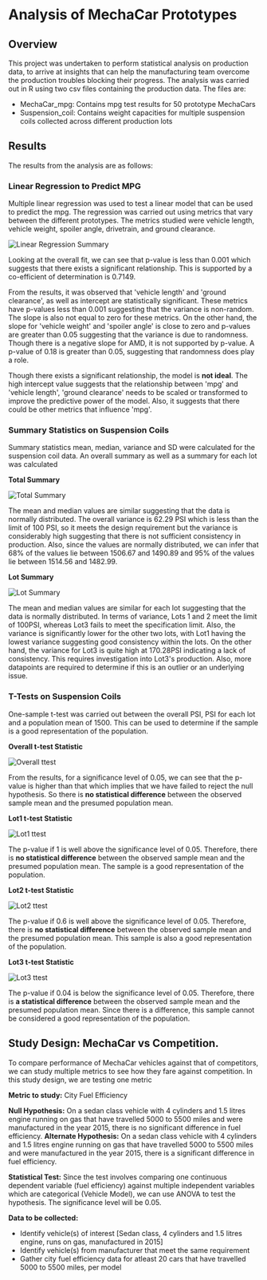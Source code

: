 # Analysis of MechaCar Prototypes

## Overview
This project was undertaken to perform statistical analysis on production data, to arrive at insights that can help the manufacturing team overcome the production troubles blocking their progress. The analysis was carried out in R using two csv files containing the production data. The files are:
- MechaCar_mpg: Contains mpg test results for 50 prototype MechaCars
- Suspension_coil: Contains weight capacities for multiple suspension coils collected across different production lots

## Results
The results from the analysis are as follows:

### Linear Regression to Predict MPG
Multiple linear regression was used to test a linear model that can be used to predict the mpg. The regression was carried out using metrics that vary between the different prototypes. The metrics studied were vehicle length, vehicle weight, spoiler angle, drivetrain, and ground clearance. 

![Linear Regression Summary](https://github.com/Dhanushree27/MechaCar_Statistical_Analysis/blob/main/images/Linear%20Regression.PNG)

Looking at the overall fit, we can see that p-value is less than 0.001 which suggests that there exists a significant relationship. This is supported by a co-efficient of determination is 0.7149.

From the results, it was observed that 'vehicle length' and 'ground clearance', as well as intercept are statistically significant. These metrics have p-values less than 0.001 suggesting that the variance is non-random. The slope is also not equal to zero for these metrics. On the other hand, the slope for 'vehicle weight' and 'spoiler angle' is close to zero and p-values are greater than 0.05 suggesting that the variance is due to randomness. Though there is a negative slope for AMD, it is not supported by p-value. A p-value of 0.18 is greater than 0.05, suggesting that randomness does play a role.

Though there exists a significant relationship, the model is **not ideal**. The high intercept value suggests that the relationship between 'mpg' and 'vehicle length', 'ground clearance' needs to be scaled or transformed to improve the predictive power of the model. Also, it suggests that there could be other metrics that influence 'mpg'.

### Summary Statistics on Suspension Coils
Summary statistics mean, median, variance and SD were calculated for the suspension coil data. An overall summary as well as a summary for each lot was calculated

**Total Summary**

![Total Summary](https://github.com/Dhanushree27/MechaCar_Statistical_Analysis/blob/main/images/Total%20Summary.PNG)

The mean and median values are similar suggesting that the data is normally distributed. The overall variance is 62.29 PSI which is less than the limit of 100 PSI, so it meets the design requirement but the variance is considerably high suggesting that there is not sufficient consistency in production. Also, since the values are normally distributed, we can infer that 68% of the values lie between 1506.67 and 1490.89 and 95% of the values lie between 1514.56 and 1482.99.

**Lot Summary**

![Lot Summary](https://github.com/Dhanushree27/MechaCar_Statistical_Analysis/blob/main/images/Lot%20summary.PNG)

The mean and median values are similar for each lot suggesting that the data is normally distributed. In terms of variance, Lots 1 and 2 meet the limit of 100PSI, whereas Lot3 fails to meet the specification limit. Also, the variance is significantly lower for the other two lots, with Lot1 having the lowest variance suggesting good consistency within the lots. On the other hand, the variance for Lot3 is quite high at 170.28PSI indicating a lack of consistency. This requires investigation into Lot3's production. Also, more datapoints are required to determine if this is an outlier or an underlying issue.

### T-Tests on Suspension Coils
One-sample t-test was carried out between the overall PSI, PSI for each lot and a population mean of 1500. This can be used to determine if the sample is a good representation of the population.

**Overall t-test Statistic**

![Overall ttest](https://github.com/Dhanushree27/MechaCar_Statistical_Analysis/blob/main/images/Overall%20ttest.PNG)

From the results, for a significance level of 0.05, we can see that the p-value is higher than that which implies that we have failed to reject the null hypothesis. So there is **no statistical difference** between the observed sample mean and the presumed population mean.

**Lot1 t-test Statistic**

![Lot1 ttest](https://github.com/Dhanushree27/MechaCar_Statistical_Analysis/blob/main/images/Lot1%20ttest.PNG)

The p-value if 1 is well above the significance level of 0.05. Therefore, there is **no statistical difference** between the observed sample mean and the presumed population mean. The sample is a good representation of the population.

**Lot2 t-test Statistic**

![Lot2 ttest](https://github.com/Dhanushree27/MechaCar_Statistical_Analysis/blob/main/images/Lot2%20ttest.PNG)

The p-value if 0.6 is well above the significance level of 0.05. Therefore, there is **no statistical difference** between the observed sample mean and the presumed population mean. This sample is also a good representation of the population.

**Lot3 t-test Statistic**

![Lot3 ttest](https://github.com/Dhanushree27/MechaCar_Statistical_Analysis/blob/main/images/Lot3%20ttest.PNG)

The p-value if 0.04 is below the significance level of 0.05. Therefore, there is **a statistical difference** between the observed sample mean and the presumed population mean. Since there is a difference, this sample cannot be considered a good representation of the population.

## Study Design: MechaCar vs Competition.
To compare performance of MechaCar vehicles against that of competitors, we can study multiple metrics to see how they fare against competition. In this study design, we are testing one metric

**Metric to study:** City Fuel Efficiency

**Null Hypothesis:** On a sedan class vehicle with 4 cylinders and 1.5 litres engine running on gas that have travelled 5000 to 5500 miles and were manufactured in the year 2015, there is no significant difference in fuel efficiency.
**Alternate Hypothesis:** On a sedan class vehicle with 4 cylinders and 1.5 litres engine running on gas that have travelled 5000 to 5500 miles and were manufactured in the year 2015, there is a significant difference in fuel efficiency.

**Statistical Test:** Since the test involves comparing one continuous dependent variable (fuel efficiency) against multiple independent variables which are categorical (Vehicle Model), we can use ANOVA to test the hypothesis. The significance level will be 0.05.

**Data to be collected:** 
- Identify vehicle(s) of interest [Sedan class, 4 cylinders and 1.5 litres engine, runs on gas, manufactured in 2015]
- Identify vehicle(s) from manufacturer that meet the same requirement
- Gather city fuel efficiency data for atleast 20 cars that have travelled 5000 to 5500 miles, per model


